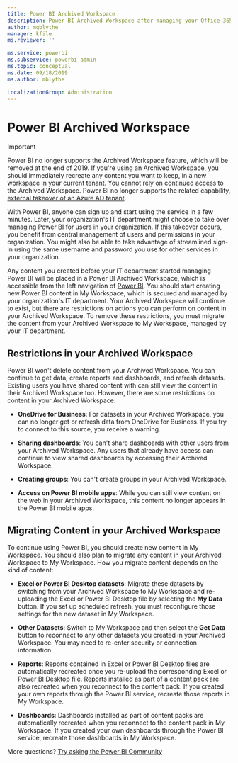 ```yaml
---
title: Power BI Archived Workspace
description: Power BI Archived Workspace after managing your Office 365 tenant
author: mgblythe
manager: kfile
ms.reviewer: ''

ms.service: powerbi
ms.subservice: powerbi-admin
ms.topic: conceptual
ms.date: 09/18/2019
ms.author: mblythe

LocalizationGroup: Administration
---
```


# Power BI Archived Workspace

> [!IMPORTANT]
> Power BI no longer supports the Archived Workspace feature, which will be removed at the end of 2019. If you're using an Archived Workspace, you should immediately recreate any content you want to keep, in a new workspace in your current tenant. You cannot rely on continued access to the Archived Workspace. Power BI no longer supports the related capability, [external takeover of an Azure AD tenant](service-admin-faq.md#what-is-the-process-to-manage-a-tenant-created-by-microsoft-for-my-users).

With Power BI, anyone can sign up and start using the service in a few minutes.  Later, your organization's IT department might choose to take over managing Power BI for users in your organization.  If this takeover occurs, you benefit from central management of users and permissions in your organization. You might also be able to take advantage of streamlined sign-in using the same username and password you use for other services in your organization.

Any content you created before your IT department started managing Power BI will be placed in a Power BI Archived Workspace, which is accessible from the left navigation of [Power BI](https://app.powerbi.com). You should start creating new Power BI content in My Workspace, which is secured and managed by your organization's IT department.  Your Archived Workspace will continue to exist, but there are restrictions on actions you can perform on content in your Archived Workspace.  To remove these restrictions, you must migrate the content from your Archived Workspace to My Workspace, managed by your IT department.

## Restrictions in your Archived Workspace

Power BI won't delete content from your Archived Workspace. You can continue to get data, create reports and dashboards, and refresh datasets. Existing users you have shared content with can still view the content in their Archived Workspace too. However, there are some restrictions on content in your Archived Workspace:

* **OneDrive for Business**: For datasets in your Archived Workspace, you can no longer get or refresh data from OneDrive for Business.  If you try to connect to this source, you receive a warning.

* **Sharing dashboards**: You can't share dashboards with other users from your Archived Workspace.  Any users that already have access can continue to view shared dashboards by accessing their Archived Workspace.

* **Creating groups**: You can't create groups in your Archived Workspace.

* **Access on Power BI mobile apps**: While you can still view content on the web in your Archived Workspace, this content no longer appears in the Power BI mobile apps.

## Migrating Content in your Archived Workspace

To continue using Power BI, you should create new content in My Workspace. You should also plan to migrate any content in your Archived Workspace to My Workspace.  How you migrate content depends on the kind of content:

* **Excel or Power BI Desktop datasets**: Migrate these datasets by switching from your Archived Workspace to My Workspace and re-uploading the Excel or Power BI Desktop file by selecting the **My Data** button.  If you set up scheduled refresh, you must reconfigure those settings for the new dataset in My Workspace.

* **Other Datasets**: Switch to My Workspace and then select the **Get Data** button to reconnect to any other datasets you created in your Archived Workspace.  You may need to re-enter security or connection information.

* **Reports**: Reports contained in Excel or Power BI Desktop files are automatically recreated once you re-upload the corresponding Excel or Power BI Desktop file. Reports installed as part of a content pack are also recreated when you reconnect to the content pack. If you created your own reports through the Power BI service, recreate those reports in My Workspace.

* **Dashboards**: Dashboards installed as part of content packs are automatically recreated when you reconnect to the content pack in My Workspace. If you created your own dashboards through the Power BI service, recreate those dashboards in My Workspace.

More questions? [Try asking the Power BI Community](http://community.powerbi.com/)

